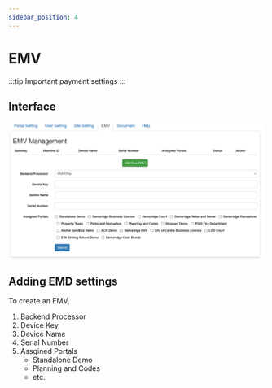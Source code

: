 ```yaml
---
sidebar_position: 4
---
```


# EMV

:::tip
Important payment settings
:::

## Interface

![](../../../static/img/emvSettings.png)

## Adding EMD settings

To create an EMV,

<ol>

<li> Backend Processor </li>
<li>Device Key </li>
<li>Device Name</li>
<li>Serial Number </li>
<li>Assgined Portals

<ul>

<li>Standalone Demo </li>
<li>Planning and Codes  </li>
<li>etc.  </li>
</ul>
</li>

</ol>
